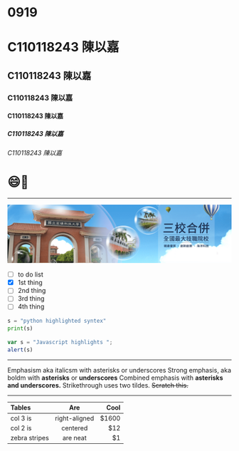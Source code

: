 # 0919
# C110118243 陳以嘉
## C110118243 陳以嘉
### C110118243 陳以嘉
#### C110118243 陳以嘉
##### C110118243 陳以嘉
###### C110118243 陳以嘉

# :smile:🙌

----

![nkust](banner_1.png "高科大")

- [ ] to do list
- [x] 1st thing
- [ ] 2nd thing
- [ ] 3rd thing
- [ ] 4th thing

```python
s = "python highlighted syntex"
print(s)
```

```js
var s = "Javascript highlights ";
alert(s)
```
---

Emphasism aka italicsm with asterisks or underscores
Strong emphasis, aka boldm with **asterisks** or **underscores**
Combined emphasis with **asterisks and underscores.**
Strikethrough uses two tildes. ~~Scratch this.~~

---

| Tables | Are | Cool |
| :----- | :-: | ----:|
| col 3 is | right-aligned | $1600 |
| col 2 is | centered | $12 |
| zebra stripes | are neat | $1 |



